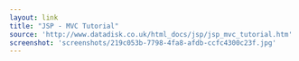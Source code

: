 ```yaml
---
layout: link
title: "JSP - MVC Tutorial"
source: 'http://www.datadisk.co.uk/html_docs/jsp/jsp_mvc_tutorial.htm'
screenshot: 'screenshots/219c053b-7798-4fa8-afdb-ccfc4300c23f.jpg'
---
```


